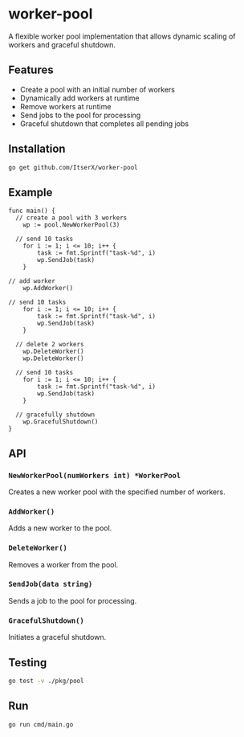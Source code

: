 # worker-pool
A flexible worker pool implementation that allows dynamic scaling of workers and graceful shutdown.

## Features

- Create a pool with an initial number of workers
- Dynamically add workers at runtime
- Remove workers at runtime
- Send jobs to the pool for processing
- Graceful shutdown that completes all pending jobs

## Installation

```sh
go get github.com/ItserX/worker-pool
```

## Example
```
func main() {
  // create a pool with 3 workers
	wp := pool.NewWorkerPool(3)

  // send 10 tasks
	for i := 1; i <= 10; i++ {
		task := fmt.Sprintf("task-%d", i)
		wp.SendJob(task)
	}

// add worker
	wp.AddWorker()

// send 10 tasks
	for i := 1; i <= 10; i++ {
		task := fmt.Sprintf("task-%d", i)
		wp.SendJob(task)
	}

  // delete 2 workers
	wp.DeleteWorker()
	wp.DeleteWorker()

  // send 10 tasks
	for i := 1; i <= 10; i++ {
		task := fmt.Sprintf("task-%d", i)
		wp.SendJob(task)
	}

  // gracefully shutdown
	wp.GracefulShutdown()
}
```

## API

### `NewWorkerPool(numWorkers int) *WorkerPool`  
Creates a new worker pool with the specified number of workers.

### `AddWorker()`  
Adds a new worker to the pool.

### `DeleteWorker()`  
Removes a worker from the pool. 

### `SendJob(data string)`  
Sends a job to the pool for processing.

### `GracefulShutdown()`  
Initiates a graceful shutdown.

## Testing
```sh
go test -v ./pkg/pool
```

## Run 
```sh
go run cmd/main.go
```
